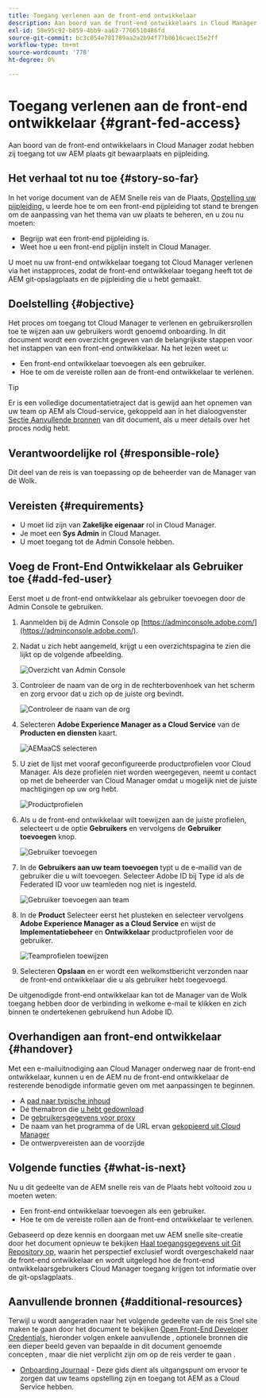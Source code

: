 ```yaml
---
title: Toegang verlenen aan de front-end ontwikkelaar
description: Aan boord van de front-end ontwikkelaars in Cloud Manager zodat hebben zij toegang tot uw AEM plaats git bewaarplaats en pijpleiding.
exl-id: 58e95c92-b859-4bb9-aa62-7766510486fd
source-git-commit: bc3c054e781789aa2a2b94f77b0616caec15e2ff
workflow-type: tm+mt
source-wordcount: '778'
ht-degree: 0%

---
```


# Toegang verlenen aan de front-end ontwikkelaar {#grant-fed-access}

Aan boord van de front-end ontwikkelaars in Cloud Manager zodat hebben zij toegang tot uw AEM plaats git bewaarplaats en pijpleiding.

## Het verhaal tot nu toe {#story-so-far}

In het vorige document van de AEM Snelle reis van de Plaats, [Opstelling uw pijpleiding,](pipeline-setup.md) u leerde hoe te om een front-end pijpleiding tot stand te brengen om de aanpassing van het thema van uw plaats te beheren, en u zou nu moeten:

* Begrijp wat een front-end pijpleiding is.
* Weet hoe u een front-end pijplijn instelt in Cloud Manager.

U moet nu uw front-end ontwikkelaar toegang tot Cloud Manager verlenen via het instapproces, zodat de front-end ontwikkelaar toegang heeft tot de AEM git-opslagplaats en de pijpleiding die u hebt gemaakt.

## Doelstelling {#objective}

Het proces om toegang tot Cloud Manager te verlenen en gebruikersrollen toe te wijzen aan uw gebruikers wordt genoemd onboarding. In dit document wordt een overzicht gegeven van de belangrijkste stappen voor het instappen van een front-end ontwikkelaar. Na het lezen weet u:

* Een front-end ontwikkelaar toevoegen als een gebruiker.
* Hoe te om de vereiste rollen aan de front-end ontwikkelaar te verlenen.

>[!TIP]
>
>Er is een volledige documentatietraject dat is gewijd aan het opnemen van uw team op AEM als Cloud-service, gekoppeld aan in het dialoogvenster [Sectie Aanvullende bronnen](#additional-resources) van dit document, als u meer details over het proces nodig hebt.

## Verantwoordelijke rol {#responsible-role}

Dit deel van de reis is van toepassing op de beheerder van de Manager van de Wolk.

## Vereisten {#requirements}

* U moet lid zijn van **Zakelijke eigenaar** rol in Cloud Manager.
* Je moet een **Sys Admin** in Cloud Manager.
* U moet toegang tot de Admin Console hebben.

## Voeg de Front-End Ontwikkelaar als Gebruiker toe {#add-fed-user}

Eerst moet u de front-end ontwikkelaar als gebruiker toevoegen door de Admin Console te gebruiken.

1. Aanmelden bij de Admin Console op [https://adminconsole.adobe.com/](https://adminconsole.adobe.com/).

1. Nadat u zich hebt aangemeld, krijgt u een overzichtspagina te zien die lijkt op de volgende afbeelding.

   ![Overzicht van Admin Console](assets/admin-console.png)

1. Controleer de naam van de org in de rechterbovenhoek van het scherm en zorg ervoor dat u zich op de juiste org bevindt.

   ![Controleer de naam van de org](assets/correct-org.png)

1. Selecteren **Adobe Experience Manager as a Cloud Service** van de **Producten en diensten** kaart.

   ![AEMaaCS selecteren](assets/select-aemaacs.png)

1. U ziet de lijst met vooraf geconfigureerde productprofielen voor Cloud Manager. Als deze profielen niet worden weergegeven, neemt u contact op met de beheerder van Cloud Manager omdat u mogelijk niet de juiste machtigingen op uw org hebt.

   ![Productprofielen](assets/product-profiles.png)

1. Als u de front-end ontwikkelaar wilt toewijzen aan de juiste profielen, selecteert u de optie **Gebruikers** en vervolgens de **Gebruiker toevoegen** knop.

   ![Gebruiker toevoegen](assets/add-user.png)

1. In de **Gebruikers aan uw team toevoegen** typt u de e-mailid van de gebruiker die u wilt toevoegen. Selecteer Adobe ID bij Type id als de Federated ID voor uw teamleden nog niet is ingesteld.

   ![Gebruiker toevoegen aan team](assets/add-to-team.png)

1. In de **Product** Selecteer eerst het plusteken en selecteer vervolgens **Adobe Experience Manager as a Cloud Service** en wijst de **Implementatiebeheer** en **Ontwikkelaar** productprofielen voor de gebruiker.

   ![Teamprofielen toewijzen](assets/assign-team.png)

1. Selecteren **Opslaan** en er wordt een welkomstbericht verzonden naar de front-end ontwikkelaar die u als gebruiker hebt toegevoegd.

De uitgenodigde front-end ontwikkelaar kan tot de Manager van de Wolk toegang hebben door de verbinding in welkome e-mail te klikken en zich binnen te ondertekenen gebruikend hun Adobe ID.

## Overhandigen aan front-end ontwikkelaar {#handover}

Met een e-mailuitnodiging aan Cloud Manager onderweg naar de front-end ontwikkelaar, kunnen u en de AEM nu de front-end ontwikkelaar de resterende benodigde informatie geven om met aanpassingen te beginnen.

* A [pad naar typische inhoud](#example-page)
* De themabron die [u hebt gedownload](#download-theme)
* De [gebruikersgegevens voor proxy](#proxy-user)
* De naam van het programma of de URL ervan [gekopieerd uit Cloud Manager](pipeline-setup.md#login)
* De ontwerpvereisten aan de voorzijde

## Volgende functies {#what-is-next}

Nu u dit gedeelte van de AEM snelle reis van de Plaats hebt voltooid zou u moeten weten:

* Een front-end ontwikkelaar toevoegen als een gebruiker.
* Hoe te om de vereiste rollen aan de front-end ontwikkelaar te verlenen.

Gebaseerd op deze kennis en doorgaan met uw AEM snelle site-creatie door het document opnieuw te bekijken [Haal toegangsgegevens uit Git Repository op,](retrieve-access.md) waarin het perspectief exclusief wordt overgeschakeld naar de front-end ontwikkelaar en wordt uitgelegd hoe de front-end ontwikkelaarsgebruikers Cloud Manager toegang krijgen tot informatie over de git-opslagplaats.

## Aanvullende bronnen {#additional-resources}

Terwijl u wordt aangeraden naar het volgende gedeelte van de reis Snel site maken te gaan door het document te bekijken [Open Front-End Developer Credentials,](retrieve-access.md) hieronder volgen enkele aanvullende , optionele bronnen die een dieper beeld geven van bepaalde in dit document genoemde concepten , maar die niet verplicht zijn om op de reis verder te gaan .

* [Onboarding Journaal](/help/journey-onboarding/overview.md) - Deze gids dient als uitgangspunt om ervoor te zorgen dat uw teams opstelling zijn en toegang tot AEM as a Cloud Service hebben.
